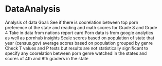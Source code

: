 # DataAnalysis
Analysis of data
Goal: See if there is coorelation between top porn preference of the state and reading and math scores for Grade 8 and Grade 4
Take in data from nations report card
Porn data is from google analytics as well as pornhub insights
Scale scores based on population of state that year (census.gov)
average scores based on population grouped by genre
Check T values and P tests but results are not statistically significant to specify any coorelation between porn genre watched in the states and scores of 4th and 8th graders in the state
